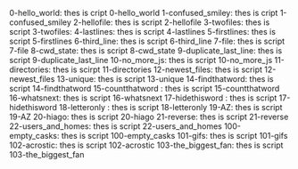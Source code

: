 0-hello_world: thes is cript 0-hello_world
1-confused_smiley:  thes is cript 1-confused_smiley
2-hellofile: thes is script 2-hellofile
3-twofiles:  thes is script 3-twofiles:
4-lastlines: thes is script 4-lastlines
5-firstlines: thes is script 5-firstlines
6-third_line: thes is script  6-third_line
7-file: thes is script 7-file
8-cwd_state: thes is script 8-cwd_state
9-duplicate_last_line: thes is script 9-duplicate_last_line
10-no_more_js: thes is script 10-no_more_js
11-directories: thes is scirpt 11-directories
12-newest_files: thes is script 12-newest_files
13-unique: thes is script 13-unique
14-findthatword: thes is script 14-findthatword
15-countthatword : thes is script 15-countthatword 
16-whatsnext: thes is script 16-whatsnext
17-hidethisword : thes is script 17-hidethisword 
18-letteronly : thes is script 18-letteronly 
19-AZ: thes is script 19-AZ
20-hiago: thes is script 20-hiago
21-reverse: thes is script 21-reverse
22-users_and_homes: thes is script 22-users_and_homes
100-empty_casks: thes is script 100-empty_casks
101-gifs: thes is script 101-gifs
102-acrostic: thes is script 102-acrostic
103-the_biggest_fan: thes is script 103-the_biggest_fan
